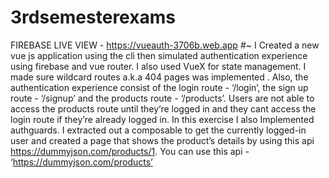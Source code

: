# 3rdsemesterexams

 FIREBASE LIVE VIEW - https://vueauth-3706b.web.app
#~
I Created a new vue js application using the cli then simulated authentication experience using firebase and vue router. I also used VueX for state management.  I made  sure wildcard routes a.k.a 404 pages was implemented . Also, the  authentication experience  consist of the login route - ‘/login’,  the sign up route  - ‘/signup’ and the products route - ‘/products’. Users are not  able to access the products route until they’re logged in and they cant access the login route if they’re already logged in. In this exercise I also Implemented authguards. I extracted out a composable to get the currently logged-in user and created a page that shows the product’s details by using this api https://dummyjson.com/products/1. You can use this api - ‘https://dummyjson.com/products’



